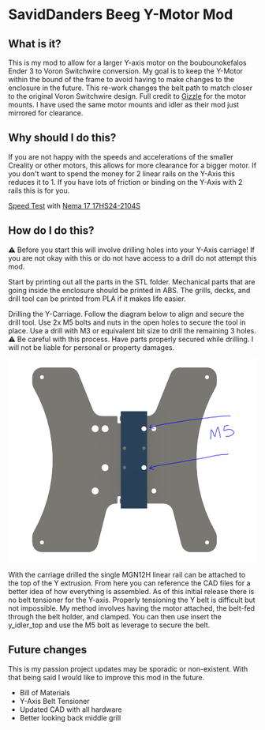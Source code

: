 # SavidDanders Beeg Y-Motor Mod
## What is it?

This is my mod to allow for a larger Y-axis motor on the boubounokefalos Ender 3 to Voron Switchwire conversion. My goal is to keep the Y-Motor within the bound of the frame to avoid having to make changes to the enclosure in the future. This re-work changes the belt path to match closer to the original Voron Switchwire design. Full credit to [Gizzle](https://github.com/VoronDesign/VoronUsers/tree/master/printer_mods/Gizzle/ender-3_(pro)_switchwire) for the motor mounts. I have used the same motor mounts and idler as their mod just mirrored for clearance.

## Why should I do this?

If you are not happy with the speeds and accelerations of the smaller Creality or other motors, this allows for more clearance for a bigger motor. If you don't want to spend the money for 2 linear rails on the Y-Axis this reduces it to 1. If you have lots of friction or binding on the Y-Axis with 2 rails this is for you.

[Speed Test](https://discord.com/channels/460117602945990666/947303252372906014/973366943748866120) with [Nema 17 17HS24-2104S](https://www.omc-stepperonline.com/nema-17-bipolar-1-8deg-65ncm-92oz-in-2-1a-3-36v-42x42x60mm-4-wires-17hs24-2104s)

## How do I do this?

⚠️ Before you start this will involve drilling holes into your Y-Axis carriage! If you are not okay with this or do not have access to a drill do not attempt this mod.

Start by printing out all the parts in the STL folder. Mechanical parts that are going inside the enclosure should be printed in ABS. The grills, decks, and drill tool can be printed from PLA if it makes life easier.

Drilling the Y-Carriage. Follow the diagram below to align and secure the drill tool. Use 2x M5 bolts and nuts in the open holes to secure the tool in place. Use a drill with M3 or equivalent bit size to drill the remaining 3 holes. ⚠️ Be careful with this process. Have parts properly secured while drilling. I will not be liable for personal or property damages.

![Alignment tool diagram](https://github.com/SavidDanders/SavidDanders-Ender-Switchwire/blob/main/Images/alignment.PNG?raw=true)

With the carriage drilled the single MGN12H linear rail can be attached to the top of the Y extrusion. From here you can reference the CAD files for a better idea of how everything is assembled. As of this initial release there is no belt tensioner for the Y-axis. Properly tensioning the Y belt is difficult but not impossible. My method involves having the motor attached, the belt-fed through the belt holder, and clamped. You can then use insert the y_idler_top and use the M5 bolt as leverage to secure the belt. 

## Future changes

This is my passion project updates may be sporadic or non-existent. With that being said I would like to improve this mod in the future.
* Bill of Materials
* Y-Axis Belt Tensioner
* Updated CAD with all hardware
* Better looking back middle grill
